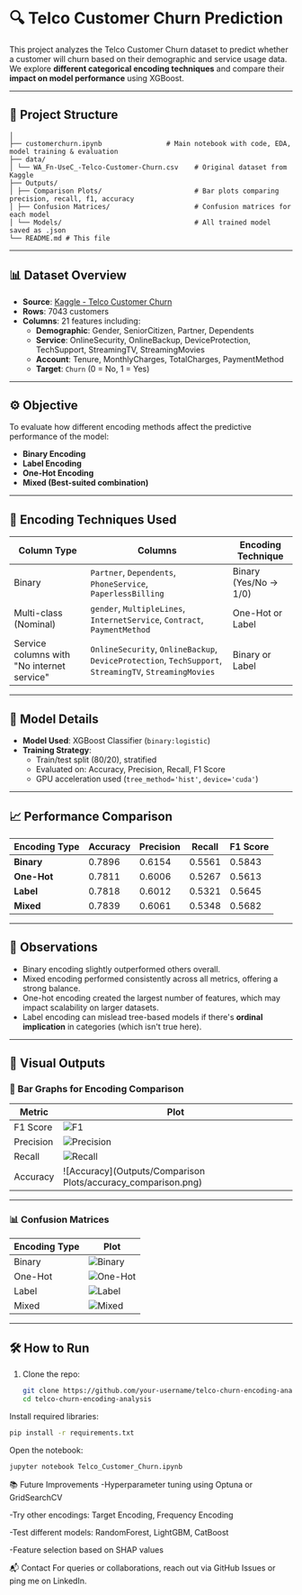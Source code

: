 # 🔍 Telco Customer Churn Prediction

This project analyzes the Telco Customer Churn dataset to predict whether a customer will churn based on their demographic and service usage data. We explore **different categorical encoding techniques** and compare their **impact on model performance** using XGBoost.

---

## 📁 Project Structure
```
│
├── customerchurn.ipynb                # Main notebook with code, EDA, model training & evaluation
├── data/
│ └── WA_Fn-UseC_-Telco-Customer-Churn.csv    # Original dataset from Kaggle
├── Outputs/
│ ├── Comparison Plots/                       # Bar plots comparing precision, recall, f1, accuracy
│ ├── Confusion Matrices/                     # Confusion matrices for each model
│ └── Models/                                 # All trained model saved as .json
└── README.md # This file
```

---

## 📊 Dataset Overview

- **Source**: [Kaggle - Telco Customer Churn](https://www.kaggle.com/datasets/blastchar/telco-customer-churn)
- **Rows**: 7043 customers  
- **Columns**: 21 features including:
  - **Demographic**: Gender, SeniorCitizen, Partner, Dependents
  - **Service**: OnlineSecurity, OnlineBackup, DeviceProtection,
                TechSupport, StreamingTV, StreamingMovies
  - **Account**: Tenure, MonthlyCharges, TotalCharges, PaymentMethod
  - **Target**: `Churn` (0 = No, 1 = Yes)

---

## ⚙️ Objective

To evaluate how different encoding methods affect the predictive performance of the model:
- **Binary Encoding**
- **Label Encoding**
- **One-Hot Encoding**
- **Mixed (Best-suited combination)**

---

## 🧪 Encoding Techniques Used

| Column Type        | Columns                                                                                  | Encoding Technique |
|--------------------|-------------------------------------------------------------------------------------------|---------------------|
| Binary             | `Partner`, `Dependents`, `PhoneService`, `PaperlessBilling`                              | Binary (Yes/No → 1/0) |
| Multi-class (Nominal) | `gender`, `MultipleLines`, `InternetService`, `Contract`, `PaymentMethod`            | One-Hot or Label     |
| Service columns with "No internet service" | `OnlineSecurity`, `OnlineBackup`, `DeviceProtection`, `TechSupport`, `StreamingTV`, `StreamingMovies` | Binary or Label      |

---

## 🤖 Model Details

- **Model Used**: XGBoost Classifier (`binary:logistic`)
- **Training Strategy**:
  - Train/test split (80/20), stratified
  - Evaluated on: Accuracy, Precision, Recall, F1 Score
  - GPU acceleration used (`tree_method='hist'`, `device='cuda'`)

---

## 📈 Performance Comparison

| Encoding Type | Accuracy | Precision | Recall | F1 Score |
|---------------|----------|-----------|--------|----------|
| **Binary**     | 0.7896   | 0.6154    | 0.5561 | 0.5843   |
| **One-Hot**    | 0.7811   | 0.6006    | 0.5267 | 0.5613   |
| **Label**      | 0.7818   | 0.6012    | 0.5321 | 0.5645   |
| **Mixed**      | 0.7839   | 0.6061    | 0.5348 | 0.5682   |

---

## 🧾 Observations

- Binary encoding slightly outperformed others overall.
- Mixed encoding performed consistently across all metrics, offering a strong balance.
- One-hot encoding created the largest number of features, which may impact scalability on larger datasets.
- Label encoding can mislead tree-based models if there's **ordinal implication** in categories (which isn't true here).

---

## 📸 Visual Outputs

### 📌 Bar Graphs for Encoding Comparison 

| Metric     | Plot |
|------------|------|
| F1 Score   | ![F1](Outputs/Comparison_Plots/f1_score_comparison.png) |
| Precision  | ![Precision](Outputs/Comparison_Plots/precision_comparison.png) |
| Recall     | ![Recall](Outputs/Comparison_Plots/recall_comparison.png) |
| Accuracy   | ![Accuracy](Outputs/Comparison Plots/accuracy_comparison.png) |

---

### 📊 Confusion Matrices

| Encoding Type | Plot |
|---------------|------|
| Binary        | ![Binary](Outputs/Confusion_Matrices/binary_encoding_model_confusion_matrix.png) |
| One-Hot       | ![One-Hot](Outputs/Confusion_Matrices/onehot_encoding_model_confusion_matrix.png) |
| Label         | ![Label](Outputs/Confusion_Matrices/label_encoding_model_confusion_matrix.png) |
| Mixed         | ![Mixed](Outputs/Confusion_Matrices/mix_encoding_model_confusion_matrix.png) 

---
## 🛠️ How to Run

1. Clone the repo:
   ```bash
   git clone https://github.com/your-username/telco-churn-encoding-analysis.git
   cd telco-churn-encoding-analysis
   ```
Install required libraries:

```bash
pip install -r requirements.txt
```
Open the notebook:
``` bash
jupyter notebook Telco_Customer_Churn.ipynb
```
📚 Future Improvements
-Hyperparameter tuning using Optuna or GridSearchCV

-Try other encodings: Target Encoding, Frequency Encoding

-Test different models: RandomForest, LightGBM, CatBoost

-Feature selection based on SHAP values

📬 Contact
For queries or collaborations, reach out via GitHub Issues or ping me on LinkedIn.









